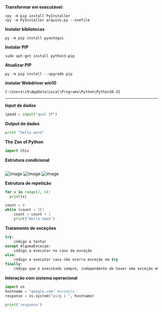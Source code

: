 

**Transformar em executável:**
~~~
>py -m pip install PyInstaller
>py -m PyInstaller arquivo.py --onefile
~~~

**Instalar bibliotecas**
~~~
py -m pip install pyautogui
~~~
**Instalar PIP**
~~~
sudo apt-get install python3-pip
~~~
**Atualizar PIP**
~~~
py -m pip install --upgrade pip
~~~
**instalar Webdriver win10**
~~~
C:\Users\i9\AppData\Local\Programs\Python\Python38-32
~~~
---

**Input de dados**
~~~python
ipadd = input("qual IP")
~~~

**Output de dados**
~~~python
print "hello word"
~~~

**The Zen of Python** <br>
~~~python
import this
~~~
**Estrutura condicional**
~~~python

~~~
![image](https://user-images.githubusercontent.com/41062660/127602867-46fc5822-d5f9-4387-b889-9fa426779d1a.png) ![image](https://user-images.githubusercontent.com/41062660/127602991-02b845b5-33e7-45f0-a47d-d83675596038.png) ![image](https://user-images.githubusercontent.com/41062660/127603035-d52fe9d9-673e-40e0-b94a-8c112ee95a0f.png)




**Estrutura de repetição**
~~~python
for x in range(2, 6):
  print(x)
~~~

~~~python
count = 0
while (count < 3):     
    count = count + 1
    print("Hello Geek") 
~~~

**Tratamento de exceções**
~~~python
try:
    código a tentar
except AlgumaExcecao:
    código a executar no caso da exceção
else:
    código a executar caso não ocorra exceção em try
finally:
    código que é executado sempre, independente de haver uma exceção em andamento ou não
~~~

**Interação com sistema operacional**
~~~python
import os
hostname = "google.com" #example
response = os.system("ping 1 ", hostname)

print('response')
~~~

